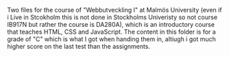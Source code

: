Two files for the course of "Webbutveckling I" at Malmös University (even if i Live in Stcokholm this is not done in Stockholms Univeristy so not course IB917N but rather the course is DA280A), which is an introductory course that teaches HTML, CSS and JavaScript. The content in this folder is for a grade of "C" which is what I got when handing them in, altiugh i got much higher score on the last test than the assignments. 
